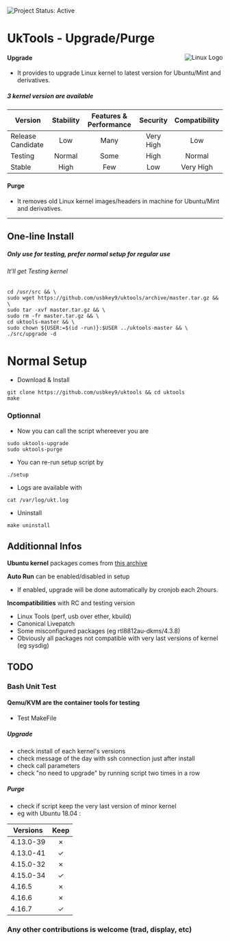 ![Project Status: Active][Project Status Image]

UkTools - Upgrade/Purge
===========================

<img align="right" src="https://www.kernel.org/theme/images/logos/tux.png" alt="Linux Logo" title="Tux">

#### Upgrade
* It provides to upgrade Linux kernel to latest version for Ubuntu/Mint
and derivatives. 

##### 3 kernel version are available

| Version           | Stability | Features & Performance | Security  | Compatibility |
|-------------------|:---------:|:----------------------:|:---------:|:-------------:|
| Release Candidate | Low       | Many                   | Very High | Low           |
| Testing           | Normal    | Some                   | High      | Normal        |
| Stable            | High      | Few                    | Low       | Very High     |

#### Purge
* It removes old Linux kernel images/headers in machine for Ubuntu/Mint and derivatives.

-----------------------------------------

## One-line Install
##### Only use for testing, prefer normal setup for regular use
###### It'll get Testing kernel
```
cd /usr/src && \
sudo wget https://github.com/usbkey9/uktools/archive/master.tar.gz && \
sudo tar -xvf master.tar.gz && \
sudo rm -fr master.tar.gz && \
cd uktools-master && \
sudo chown ${USER:=$(id -run)}:$USER ../uktools-master && \
./src/upgrade -d
```

# Normal Setup

* Download & Install

```
git clone https://github.com/usbkey9/uktools && cd uktools
make
```

### Optionnal

* Now you can call the script whereever you are

```
sudo uktools-upgrade
sudo uktools-purge
```

* You can re-run setup script by
```
./setup
```

* Logs are available with
```
cat /var/log/ukt.log
```

* Uninstall
```
make uninstall
```

## Additionnal Infos

**Ubuntu kernel** packages comes from [this archive](http://kernel.ubuntu.com/~kernel-ppa/mainline/)

**Auto Run** can be enabled/disabled in setup<br>
* If enabled, upgrade will be done automatically by cronjob each 2hours.

**Incompatibilities** with RC and testing version
* Linux Tools (perf, usb over ether, kbuild)
* Canonical Livepatch
* Some misconfigured packages (eg rtl8812au-dkms/4.3.8)
* Obviously all packages not compatible with very last versions of kernel (eg sysdig)

## TODO

### Bash Unit Test
#### Qemu/KVM are the container tools for testing

* Test MakeFile

##### Upgrade
* check install of each kernel's versions
* check message of the day with ssh connection just after install
* check call parameters
* check "no need to upgrade" by running script two times in a row

##### Purge
* check if script keep the very last version of minor kernel
* eg with Ubuntu 18.04 :

| Versions   | Keep |
|------------|:----:|
| 4.13.0-39  |✗|
| 4.13.0-41  |✓|
| 4.15.0-32  |✗|
| 4.15.0-34  |✓|
| 4.16.5     |✗|
| 4.16.6     |✗|
| 4.16.7     |✓|

### Any other contributions is welcome (trad, display, etc)

[Project Status Image]: https://img.shields.io/badge/project-active-green.svg "Project Status: Active"
